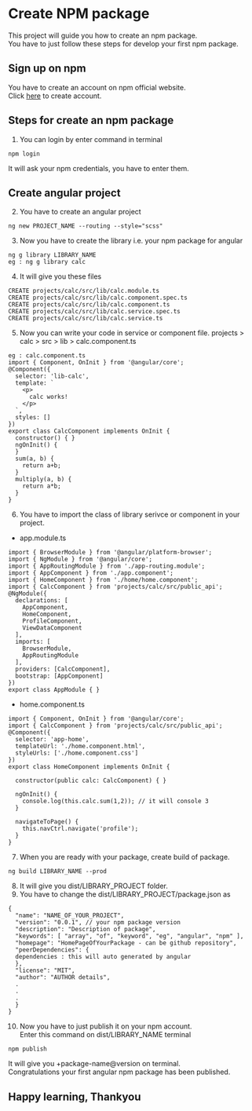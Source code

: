 # Create NPM package
This project will guide you how to create an npm package.<br>
You have to just follow these steps for develop your first npm package.<br>

## Sign up on npm
You have to create an account on npm official website.<br>
Click [here](https://www.npmjs.com/signup) to create account.

## Steps for create an npm package
1. You can login by enter command in terminal
```
npm login
```
It will ask your npm credentials, you have to enter them.
## Create angular project
2. You have to create an angular project
```
ng new PROJECT_NAME --routing --style="scss"
```
3. Now you have to create the library i.e. your npm package for angular
```
ng g library LIBRARY_NAME
eg : ng g library calc
```
4. It will give you these files
```
CREATE projects/calc/src/lib/calc.module.ts
CREATE projects/calc/src/lib/calc.component.spec.ts
CREATE projects/calc/src/lib/calc.component.ts
CREATE projects/calc/src/lib/calc.service.spec.ts
CREATE projects/calc/src/lib/calc.service.ts
```
5. Now you can write your code in service or component file.
projects > calc >  src > lib > calc.component.ts

```
eg : calc.component.ts
import { Component, OnInit } from '@angular/core';
@Component({
  selector: 'lib-calc',
  template: `
    <p>
      calc works!
    </p>
  `,
  styles: []
})
export class CalcComponent implements OnInit {
  constructor() { }
  ngOnInit() {
  }
  sum(a, b) {
    return a+b;
  }
  multiply(a, b) {
    return a*b;
  }
}
```

6. You have to import the class of library serivce or component in your project.
 - app.module.ts
```
import { BrowserModule } from '@angular/platform-browser';
import { NgModule } from '@angular/core';
import { AppRoutingModule } from './app-routing.module';
import { AppComponent } from './app.component';
import { HomeComponent } from './home/home.component';
import { CalcComponent } from 'projects/calc/src/public_api';
@NgModule({
  declarations: [
    AppComponent,
    HomeComponent,
    ProfileComponent,
    ViewDataComponent
  ],
  imports: [
    BrowserModule,
    AppRoutingModule
  ],
  providers: [CalcComponent],
  bootstrap: [AppComponent]
})
export class AppModule { }
```
- home.component.ts
```
import { Component, OnInit } from '@angular/core';
import { CalcComponent } from 'projects/calc/src/public_api';
@Component({
  selector: 'app-home',
  templateUrl: './home.component.html',
  styleUrls: ['./home.component.css']
})
export class HomeComponent implements OnInit {

  constructor(public calc: CalcComponent) { }

  ngOnInit() {
    console.log(this.calc.sum(1,2)); // it will console 3
  }

  navigateToPage() {
    this.navCtrl.navigate('profile');
  }
}

```
7. When you are ready with your package, create build of package.
```
ng build LIBRARY_NAME --prod
```
8. It will give you dist/LIBRARY_PROJECT folder.
9. You have to change the dist/LIBRARY_PROJECT/package.json as
```
{
  "name": "NAME_OF_YOUR_PROJECT",
  "version": "0.0.1", // your npm package version
  "description": "Description of package",
  "keywords": [ "array", "of", "keyword", "eg", "angular", "npm" ],
  "homepage": "HomePageOfYourPackage - can be github repository",
  "peerDependencies": {
  dependencies : this will auto generated by angular
  },
  "license": "MIT",
  "author": "AUTHOR details",
  .
  .
  .
  }
}
```
10. Now you have to just publish it on your npm account.<br>
Enter this command on dist/LIBRARY_NAME terminal
```
npm publish
```

It will give you +package-name@version on terminal.<br>
Congratulations your first angular npm package has been published.
## Happy learning, Thankyou
